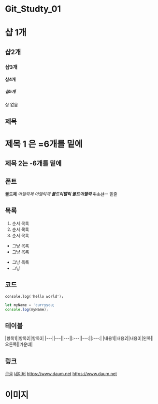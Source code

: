# Git_Studty_01
# 샵 1개
## 샵2개
### 샵3개
#### 샵4개
##### 샵5개
샵 없음


## 제목
제목 1 은 =6개를 밑에
======

제목 2는 -6개를 밑에
------


## 폰트
**볼드체**
*이탤릭체*
_이탤릭체_
***볼드이탤릭***
**_볼드이탤릭_**
~~취소선~~ㅡ
<u>   </u> 밑줄


## 목록
1. 순서 목록
2. 순서 목록
3. 순서 목록

- 그냥 목록
- 그냥 목록
* 그냥 목록
* 그냥 


## 코드
`console.log('hello world');`

```js
let myName = 'curryyou;
console.log(myName);
```

## 테이블
|항목1||항목2||항목3|
|---||---||---||:---||---:||:---:|
|내용1||내용2||내용3||왼쪽||오른쪽||가운데|




## 링크
[구글](https://www.google.com)
[네이버](https://www.google.com "네이버로 이동합니다")
<https://www.daum.net>
https://www.daum.net


# 이미지


